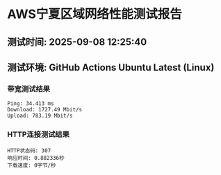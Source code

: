 # AWS宁夏区域网络性能测试报告
## 测试时间: 2025-09-08 12:25:40
## 测试环境: GitHub Actions Ubuntu Latest (Linux)

### 带宽测试结果
```
Ping: 34.413 ms
Download: 1727.49 Mbit/s
Upload: 783.19 Mbit/s
```

### HTTP连接测试结果
```
HTTP状态码: 307
响应时间: 0.882336秒
下载速度: 0字节/秒
```


